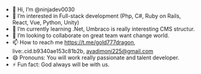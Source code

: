 - 👋 Hi, I’m @ninjadev0030
- 👀 I’m interested in Full-stack development (Php, C#, Ruby on Rails, React, Vue, Python, Unity)
- 🌱 I’m currently learning .Net, Umbraco is really interesting CMS structur.
- 💞️ I’m looking to collaborate on great team want change world.
- 📫 How to reach me https://t.me/gold777dragon, live:.cid.b9340ae153c81b2b, ayadimoni225@gmail.com
- 😄 Pronouns: You will work really passionate and talent developer.
- ⚡ Fun fact: God always will be with us.

<!---
ninjadev0030/ninjadev0030 is a ✨ special ✨ repository because its `README.md` (this file) appears on your GitHub profile.
You can click the Preview link to take a look at your changes.
--->

